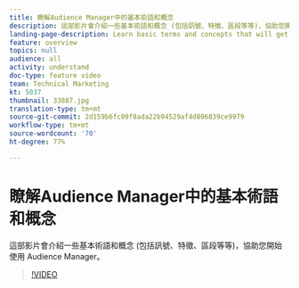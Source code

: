 ```yaml
---
title: 瞭解Audience Manager中的基本術語和概念
description: 這部影片會介紹一些基本術語和概念 (包括訊號、特徵、區段等等)，協助您開始使用 Audience Manager。
landing-page-description: Learn basic terms and concepts that will get you started in Audience Manager, including signals, traits, segments, and more.
feature: overview
topics: null
audience: all
activity: understand
doc-type: feature video
team: Technical Marketing
kt: 5037
thumbnail: 33887.jpg
translation-type: tm+mt
source-git-commit: 2d159b6fc09f8ada22b94529af4d806839ce9979
workflow-type: tm+mt
source-wordcount: '70'
ht-degree: 77%

---
```



# 瞭解Audience Manager中的基本術語和概念

這部影片會介紹一些基本術語和概念 (包括訊號、特徵、區段等等)，協助您開始使用 Audience Manager。

>[!VIDEO](https://video.tv.adobe.com/v/33887/?quality=12)

